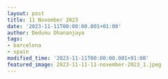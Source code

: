 ```yaml
---
layout: post
title: 11 November 2023
date: '2023-11-11T00:00:00.001+01:00'
author: Dedunu Dhananjaya
tags:
- barcelona
- spain
modified_time: '2023-11-11T00:00:00.001+01:00'
featured_image: 2023-11-11-11-november-2023_1.jpeg
---
```

